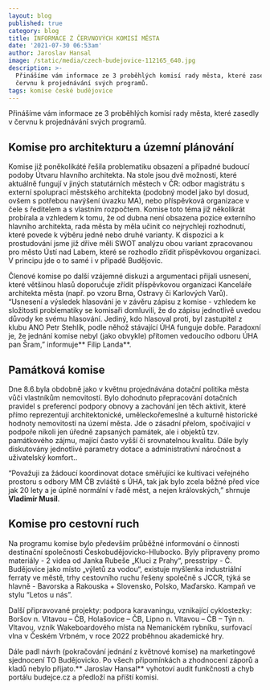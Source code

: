 ```yaml
---
layout: blog
published: true
category: blog
title: INFORMACE Z ČERVNOVÝCH KOMISÍ MĚSTA
date: '2021-07-30 06:53am'
author: Jaroslav Hansal
image: /static/media/czech-budejovice-112165_640.jpg
description: >-
  Přinášíme vám informace ze 3 proběhlých komisí rady města, které zasedly v
  červnu k projednávání svých programů.
tags: komise české budějovice
---
```

Přinášíme vám informace ze 3 proběhlých komisí rady města, které zasedly v červnu k projednávání svých programů.

## Komise pro architekturu a územní plánování

Komise již poněkolikáté řešila problematiku obsazení a případné budoucí podoby Útvaru hlavního architekta. Na stole jsou dvě možnosti, které aktuálně fungují v jiných statutárních městech v ČR: odbor magistrátu s externí spoluprací městského architekta (podobný model jako byl dosud, ovšem s potřebou navýšení úvazku MA), nebo příspěvková organizace v čele s ředitelem a s vlastním rozpočtem. Komise toto téma již několikrát probírala a vzhledem k tomu, že od dubna není obsazena pozice externího hlavního architekta, rada města by měla učinit co nejrychleji rozhodnutí, které povede k výběru jedné nebo druhé varianty. K dispozici a k prostudování jsme již dříve měli SWOT analýzu obou variant zpracovanou pro město Ústí nad Labem, které se rozhodlo zřídit příspěvkovou organizaci. V principu jde o to samé i v případě Budějovic.



Členové komise po další vzájemné diskuzi a argumentaci přijali usnesení, které většinou hlasů doporučuje zřídit příspěvkovou organizaci Kanceláře architekta města (např. po vzoru Brna, Ostravy či Karlových Varů). “Usnesení a výsledek hlasování je v závěru zápisu z komise - vzhledem ke složitosti problematiky se komisaři domluvili, že do zápisu jednotlivě uvedou důvody ke svému hlasování. Jediný, kdo hlasoval proti, byl zastupitel z klubu ANO Petr Stehlík, podle něhož stávající ÚHA funguje dobře. Paradoxní je, že jednání komise nebyl (jako obvykle) přítomen vedoucího odboru ÚHA pan Šram,” informuje** Filip Landa**. 



## Památková komise 

Dne 8.6.byla obdobně jako v květnu projednávána dotační politika města vůči vlastníkům nemovitostí. Bylo dohodnuto přepracování dotačních pravidel s preferencí podpory obnovy a zachování jen těch aktivit, které přímo reprezentují architektonické, uměleckořemeslné a kulturně historické hodnoty nemovitostí na území města. Jde o zásadní přelom, spočívající v podpoře nikoli jen úředně zapsaných památek, ale i objektů tzv. památkového zájmu, mající často vyšší či srovnatelnou kvalitu. Dále byly diskutovány jednotlivé parametry dotace a administrativní náročnost a uživatelský komfort..



“Považuji za žádoucí koordinovat dotace směřující ke kultivaci veřejného prostoru s odbory MM ČB zvláště s ÚHA, tak jak bylo zcela běžné před více jak 20 lety a je úplně normální v řadě měst, a nejen královských,” shrnuje **Vladimír Musil**. 



## Komise pro cestovní ruch

Na programu komise bylo především průběžné informování o činnosti destinační společnosti Českobudějovicko-Hlubocko. Byly připraveny promo materiály - 2 videa od Janka Rubeše „Kluci z Prahy“, presstripy - Č. Budějovice jako místo „výletů za vodou“, existuje myšlenka industriální ferraty ve městě,  trhy cestovního ruchu řešeny společně s JCCR, týká se hlavně - Bavorska a Rakouska + Slovensko, Polsko, Maďarsko. Kampaň ve stylu “Letos u nás”. 



Další připravované projekty: podpora karavaningu,  vznikající cyklostezky: Boršov n. Vltavou – ČB, Holašovice – ČB, Lipno n. Vltavou – ČB – Týn n. Vltavou,  vznik Wakeboardového místa na Nemanickém rybníku, surfovací vlna v Českém Vrbném, v roce 2022 proběhnou akademické hry.  

Dále padl návrh (pokračování jednání z květnové komise) na marketingové sjednocení TO Budějovicko. Po všech připomínkách a zhodnocení záporů a kladů nebylo přijato.** Jaroslav Hansal** vyhotoví audit funkčnosti a chyb portálu budejce.cz a předloží na příští komisi.
